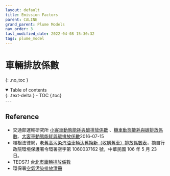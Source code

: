 ```yaml
---
layout: default
title: Emission Factors
parent: CALINE
grand_parent: Plume Models
nav_order: 3
last_modified_date: 2022-04-08 15:30:32
tags: plume_model
---
```

# 車輛排放係數
{: .no_toc }

<details open markdown="block">
  <summary>
    Table of contents
  </summary>
  {: .text-delta }
- TOC
{:toc}
</details>
---

## Reference

- 交通部運輸研究所 [小客車動態能耗與碳排放係數](https://data.gov.tw/dataset/32143) 、[機車動態能耗與碳排放係數](https://data.gov.tw/dataset/33215)、[大客車動態能耗與碳排放係數](https://data.gov.tw/dataset/33217)2016-07-15 
- 植根法律網，[老舊高污染汽油車輛汰舊換新（收購舊車）排放係數表](http://www.rootlaw.com.tw/Attach/L-Doc/A040300031015300-1060523-0000-001.pdf)，摘自行政院環境保護署令環署空字第 1060037162 號，中華民國 106 年 5 月 23 日。
- TEDS7.1 [台北市車輛排放係數](https://www-ws.gov.taipei/Download.ashx?u=LzAwMS9VcGxvYWQvMzYzL3JlbGZpbGUvNDU1MDUvNzk1NTI0My9hNTg0ODNmYS02NzQzLTQxNzctYTBlMC01N2UzZWM5MmVmMzEucGRm&n=QTIwLlBERg%3D%3D&icon=..pdf)
- 環保署[空氣污染排放清冊](https://air.epa.gov.tw/EnvTopics/AirQuality_6.aspx)